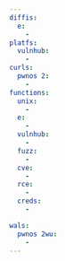 ```yaml
---
diffis:
  e:
    -
platfs:
  vulnhub:
    -
curls:
  pwnos 2:
    -
functions:
  unix:
    -
  e:
    -
  vulnhub:
    -
  fuzz:
    -
  cve:
    -
  rce:
    -
  creds:
    -

wals:
  pwnos 2wu:
    -
---
```

